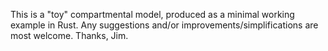 This is a "toy" compartmental model, produced as a minimal working example in Rust.  Any suggestions and/or improvements/simplifications are most welcome.  Thanks, Jim.
